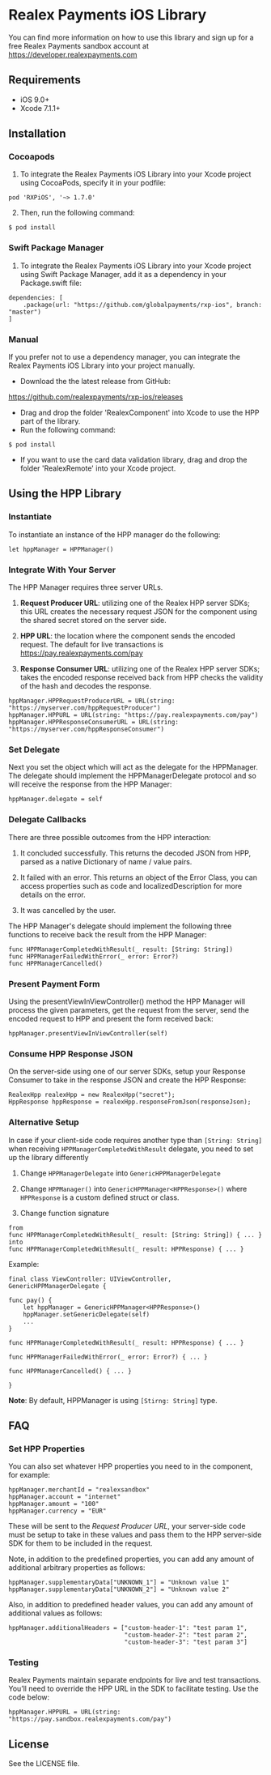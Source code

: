 # Realex Payments iOS Library
You can find more information on how to use this library and sign up for a free Realex Payments sandbox account at https://developer.realexpayments.com

## Requirements

- iOS 9.0+
- Xcode 7.1.1+

## Installation

### Cocoapods

1. To integrate the Realex Payments iOS Library into your Xcode project using CocoaPods, specify it in your podfile:

```
pod 'RXPiOS', '~> 1.7.0'
```

2. Then, run the following command:

```
$ pod install
```

### Swift Package Manager

1. To integrate the Realex Payments iOS Library into your Xcode project using Swift Package Manager, add it as a dependency in your Package.swift file:

```
dependencies: [
    .package(url: "https://github.com/globalpayments/rxp-ios", branch: "master")
]
```

### Manual

If you prefer not to use a dependency manager, you can integrate the Realex Payments iOS Library into your project manually.

- Download the the latest release from GitHub:

https://github.com/realexpayments/rxp-ios/releases

- Drag and drop the folder 'RealexComponent' into Xcode to use the HPP part of the library.
- Run the following command:
```
$ pod install
```
- If you want to use the card data validation library, drag and drop the folder 'RealexRemote' into your Xcode project.


## Using the HPP Library

### Instantiate

To instantiate an instance of the HPP manager do the following:

```
let hppManager = HPPManager()
```

### Integrate With Your Server

The HPP Manager requires three server URLs.

1) **Request Producer URL**: utilizing one of the Realex HPP server SDKs; this URL creates the necessary request JSON for the component using the shared secret stored on the server side.

2) **HPP URL**: the location where the component sends the encoded request. The default for live transactions is https://pay.realexpayments.com/pay

3) **Response Consumer URL**: utilizing one of the Realex HPP server SDKs; takes the encoded response received back from HPP checks the validity of the hash and decodes the response.

```
hppManager.HPPRequestProducerURL = URL(string: "https://myserver.com/hppRequestProducer")
hppManager.HPPURL = URL(string: "https://pay.realexpayments.com/pay")
hppManager.HPPResponseConsumerURL = URL(string: "https://myserver.com/hppResponseConsumer")
```

### Set Delegate

Next you set the object which will act as the delegate for the HPPManager. The delegate should implement the HPPManagerDelegate protocol and so will receive the response from the HPP Manager:

```
hppManager.delegate = self
```

### Delegate Callbacks

There are three possible outcomes from the HPP interaction:

1) It concluded successfully. This returns the decoded JSON from HPP, parsed as a native Dictionary of name / value pairs.

2) It failed with an error. This returns an object of the Error Class, you can access properties such as code and localizedDescription for more details on the error.

3) It was cancelled by the user.

The HPP Manager's delegate should implement the following three functions to receive back the result from the HPP Manager:

```
func HPPManagerCompletedWithResult(_ result: [String: String])
func HPPManagerFailedWithError(_ error: Error?)
func HPPManagerCancelled()
```

### Present Payment Form

Using the presentViewInViewController() method the HPP Manager will process the given parameters, get the request from the server, send the encoded request to HPP and present the form received back:

```
hppManager.presentViewInViewController(self)
```

### Consume HPP Response JSON

On the server-side using one of our server SDKs, setup your Response Consumer to take in the response JSON and create the HPP Response:

```
RealexHpp realexHpp = new RealexHpp("secret");
HppResponse hppResponse = realexHpp.responseFromJson(responseJson);
```

### Alternative Setup

In case if your client-side code requires another type than `[String: String]` when receiving `HPPManagerCompletedWithResult` delegate, you need to set up the library differently

1) Change `HPPManagerDelegate` into `GenericHPPManagerDelegate`

2) Change `HPPManager()` into `GenericHPPManager<HPPResponse>()` where `HPPResponse` is a custom defined struct or class.

3) Change function signature

```
from
func HPPManagerCompletedWithResult(_ result: [String: String]) { ... }
into
func HPPManagerCompletedWithResult(_ result: HPPResponse) { ... }
```

Example:

```
final class ViewController: UIViewController, GenericHPPManagerDelegate { 

func pay() {
    let hppManager = GenericHPPManager<HPPResponse>()
    hppManager.setGenericDelegate(self)
    ...
}

func HPPManagerCompletedWithResult(_ result: HPPResponse) { ... }

func HPPManagerFailedWithError(_ error: Error?) { ... }

func HPPManagerCancelled() { ... }

}
```

**Note**: By default, HPPManager is using `[Stirng: String]` type.

## FAQ

### Set HPP Properties

You can also set whatever HPP properties you need to in the component, for example:

```
hppManager.merchantId = "realexsandbox"
hppManager.account = "internet"
hppManager.amount = "100"
hppManager.currency = "EUR"
```

These will be sent to the *Request Producer URL*, your server-side code must be setup to take in these values and pass them to the HPP server-side SDK for them to be included in the request.

Note, in addition to the predefined properties, you can add any amount of additional arbitrary properties as follows:

```
hppManager.supplementaryData["UNKNOWN_1"] = "Unknown value 1"
hppManager.supplementaryData["UNKNOWN_2"] = "Unknown value 2"
```

Also, in addition to predefined header values, you can add any amount of additional values as follows:

```
hppManager.additionalHeaders = ["custom-header-1": "test param 1",
                                "custom-header-2": "test param 2",
                                "custom-header-3": "test param 3"]
```

### Testing

Realex Payments maintain separate endpoints for live and test transactions. You’ll need to override the HPP URL in the SDK to facilitate testing. Use the code below:

```
hppManager.HPPURL = URL(string: "https://pay.sandbox.realexpayments.com/pay")
```

## License

See the LICENSE file.
